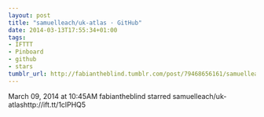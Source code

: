 ```yaml
---
layout: post
title: "samuelleach/uk-atlas · GitHub"
date: 2014-03-13T17:55:34+01:00
tags:
- IFTTT
- Pinboard
- github
- stars
tumblr_url: http://fabiantheblind.tumblr.com/post/79468656161/samuelleach-uk-atlas-github
---
```

March 09, 2014 at 10:45AM
fabiantheblind starred samuelleach/uk-atlashttp://ift.tt/1clPHQ5
